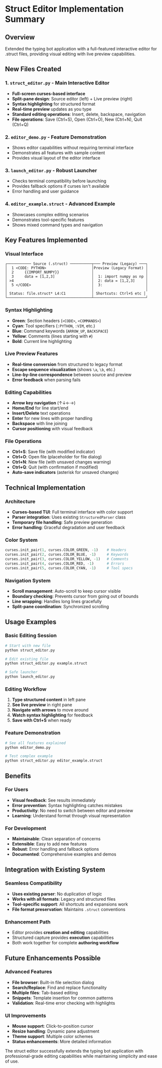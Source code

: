 # Struct Editor Implementation Summary

## Overview
Extended the typing bot application with a full-featured interactive editor for .struct files, providing visual editing with live preview capabilities.

## New Files Created

### 1. `struct_editor.py` - Main Interactive Editor
- **Full-screen curses-based interface**
- **Split-pane design**: Source editor (left) + Live preview (right)
- **Syntax highlighting** for structured format
- **Real-time preview** updates as you type
- **Standard editing operations**: Insert, delete, backspace, navigation
- **File operations**: Save (Ctrl+S), Open (Ctrl+O), New (Ctrl+N), Quit (Ctrl+Q)

### 2. `editor_demo.py` - Feature Demonstration
- Shows editor capabilities without requiring terminal interface
- Demonstrates all features with sample content
- Provides visual layout of the editor interface

### 3. `launch_editor.py` - Robust Launcher
- Checks terminal compatibility before launching
- Provides fallback options if curses isn't available
- Error handling and user guidance

### 4. `editor_example.struct` - Advanced Example
- Showcases complex editing scenarios
- Demonstrates tool-specific features
- Shows mixed command types and navigation

## Key Features Implemented

### Visual Interface
```
┌─────────── Source (.struct) ──────────┬─── Preview (Legacy) ───┐
│  1 <CODE: PYTHON>                     │Preview (Legacy Format) │
│  2     {{IMPORT_NUMPY}}               │                        │
│  3     data = [1,2,3]                 │  1: import numpy as np │
│ >4                                    │  2: data = [1,2,3]     │
│  5 </CODE>                            │  3:                    │
│                                       │                        │
│ Status: file.struct* L4:C1            │ Shortcuts: Ctrl+S etc │
└───────────────────────────────────────┴────────────────────────┘
```

### Syntax Highlighting
- **Green**: Section headers (`<CODE>`, `<COMMANDS>`)
- **Cyan**: Tool specifiers (`:PYTHON`, `:VIM`, etc.)
- **Blue**: Command keywords (`ARROW_UP`, `BACKSPACE`)
- **Yellow**: Comments (lines starting with `#`)
- **Bold**: Current line highlighting

### Live Preview Features
- **Real-time conversion** from structured to legacy format
- **Escape sequence visualization** (shows `\a`, `\b`, etc.)
- **Line-by-line correspondence** between source and preview
- **Error feedback** when parsing fails

### Editing Capabilities
- **Arrow key navigation** (↑↓←→)
- **Home/End** for line start/end
- **Insert/Delete** text operations
- **Enter** for new lines with proper handling
- **Backspace** with line joining
- **Cursor positioning** with visual feedback

### File Operations
- **Ctrl+S**: Save file (with modified indicator)
- **Ctrl+O**: Open file (placeholder for file dialog)
- **Ctrl+N**: New file (with unsaved changes warning)
- **Ctrl+Q**: Quit (with confirmation if modified)
- **Auto-save indicators** (asterisk for unsaved changes)

## Technical Implementation

### Architecture
- **Curses-based TUI**: Full terminal interface with color support
- **Parser integration**: Uses existing `StructuredParser` class
- **Temporary file handling**: Safe preview generation
- **Error handling**: Graceful degradation and user feedback

### Color System
```python
curses.init_pair(1, curses.COLOR_GREEN, -1)    # Headers
curses.init_pair(2, curses.COLOR_BLUE, -1)     # Keywords  
curses.init_pair(3, curses.COLOR_YELLOW, -1)   # Comments
curses.init_pair(4, curses.COLOR_RED, -1)      # Errors
curses.init_pair(5, curses.COLOR_CYAN, -1)     # Tool specs
```

### Navigation System
- **Scroll management**: Auto-scroll to keep cursor visible
- **Boundary checking**: Prevents cursor from going out of bounds
- **Line wrapping**: Handles long lines gracefully
- **Split-pane coordination**: Synchronized scrolling

## Usage Examples

### Basic Editing Session
```bash
# Start with new file
python struct_editor.py

# Edit existing file  
python struct_editor.py example.struct

# Safe launcher
python launch_editor.py
```

### Editing Workflow
1. **Type structured content** in left pane
2. **See live preview** in right pane
3. **Navigate with arrows** to move around
4. **Watch syntax highlighting** for feedback
5. **Save with Ctrl+S** when ready

### Feature Demonstration
```bash
# See all features explained
python editor_demo.py

# Test complex example
python struct_editor.py editor_example.struct
```

## Benefits

### For Users
- **Visual feedback**: See results immediately
- **Error prevention**: Syntax highlighting catches mistakes
- **Productivity**: No need to switch between editor and preview
- **Learning**: Understand format through visual representation

### For Development
- **Maintainable**: Clean separation of concerns
- **Extensible**: Easy to add new features
- **Robust**: Error handling and fallback options
- **Documented**: Comprehensive examples and demos

## Integration with Existing System

### Seamless Compatibility
- **Uses existing parser**: No duplication of logic
- **Works with all formats**: Legacy and structured files
- **Tool-specific support**: All shortcuts and expansions work
- **File format preservation**: Maintains `.struct` conventions

### Enhancement Path
- Editor provides **creation and editing** capabilities
- Structured capture provides **execution** capabilities  
- Both work together for complete **authoring workflow**

## Future Enhancements Possible

### Advanced Features
- **File browser**: Built-in file selection dialog
- **Search/Replace**: Find and replace functionality
- **Multiple files**: Tab-based editing
- **Snippets**: Template insertion for common patterns
- **Validation**: Real-time error checking with highlights

### UI Improvements
- **Mouse support**: Click-to-position cursor
- **Resize handling**: Dynamic pane adjustment
- **Theme support**: Multiple color schemes
- **Status enhancements**: More detailed information

The struct editor successfully extends the typing bot application with professional-grade editing capabilities while maintaining simplicity and ease of use.